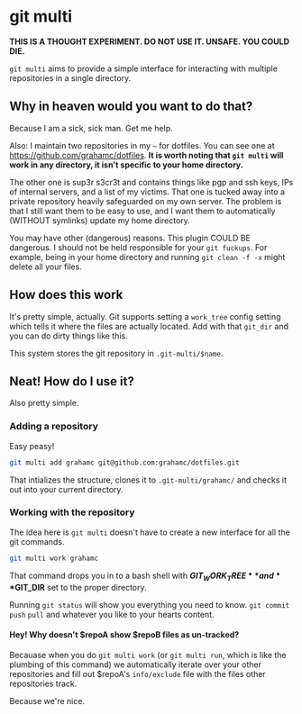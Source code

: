 # git multi

**THIS IS A THOUGHT EXPERIMENT. DO NOT USE IT. UNSAFE. YOU COULD DIE.**

`git multi` aims to provide a simple interface for interacting with multiple
repositories in a single directory.

## Why in heaven would you want to do that?
Because I am a sick, sick man. Get me help.

Also:
I maintain two repositories in my `~` for dotfiles. You can see one at
https://github.com/grahamc/dotfiles. **It is worth noting that `git multi`
will work in any directory, it isn't specific to your home directory.**

The other one is sup3r s3cr3t and contains things like pgp and ssh keys, IPs
of internal servers, and a list of my victims. That one is tucked away into a
private repository heavily safeguarded on my own server. The problem is that I
still want them to be easy to use, and I want them to automatically (WITHOUT
symlinks) update my home directory.

You may have other (dangerous) reasons. This plugin COULD BE dangerous. I
should not be held responsible for your `git fuckups`. For example, being in
your home directory and running `git clean -f -x` might delete all your files.

## How does this work
It's pretty simple, actually. Git supports setting a `work_tree` config setting
which tells it where the files are actually located. Add with that `git_dir`
and you can do dirty things like this.

This system stores the git repository in `.git-multi/$name`.

## Neat! How do I use it?
Also pretty simple.

### Adding a repository
Easy peasy!

```bash
git multi add grahamc git@github.com:grahamc/dotfiles.git
```

That intializes the structure, clones it to `.git-multi/grahamc/` and checks it
out into your current directory.

### Working with the repository
The idea here is  `git multi` doesn't have to create a new interface for all
the git commands.

```bash
git multi work grahamc
```

That command drops you in to a bash shell with **$GIT_WORK_TREE** and **$GIT_DIR**
set to the proper directory.

Running `git status` will show you everything you need to know. `git commit`
`push` `pull` and whatever you like to your hearts content.

#### Hey! Why doesn't $repoA show $repoB files as un-tracked?
Becauase when you do `git multi work` (or `git multi run`, which is like the
plumbing of this command) we automatically iterate over your other repositories
and fill out $repoA's `info/exclude` file with the files other repositories track.

Because we're nice.
